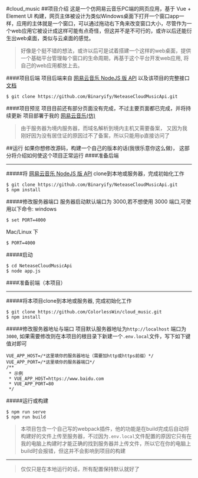 #cloud_music
##项目介绍
这是一个仿网易云音乐PC端的网页应用，基于 Vue + Element UI 构建，网页主体被设计为类似Windows桌面下打开一个窗口app一样，应用的主体就是一个窗口，可以通过拖动右下角来改变窗口大小，尽管作为一个web应用它被设计成这样可能有点奇怪，但这并不是不可行的，或许以后还能衍生出web桌面，类似与云桌面的感觉。
> 好像是个挺不错的想法，或许以后可是试着搭建一个这样的web桌面，提供一个基础平台管理每个窗口的生命周期，再基于这个平台开发web应用, 将自己的web应用都放上去。

####项目后端
项目后端来自 [网易云音乐 NodeJS 版 API](https://github.com/Binaryify/NeteaseCloudMusicApi) 以及该项目的完整接口[文档](https://binaryify.github.io/NeteaseCloudMusicApi/#/)
```
$ git clone https://github.com/Binaryify/NeteaseCloudMusicApi.git
```

####项目预览
项目目前还有部分页面没有完成，不过主要页面都已完成，并将持续更新
项目部署于我的 [网易云音乐(仿)](http://121.41.231.220/colorless/cloud_music)
> 由于服务器为境内服务器，而域名解析到境内主机又需要备案，
> 又因为我刚好因为没有居住证的原因过不了备案，所以只能用ip直接访问了

##运行
如果你想修改源码，构建一个自己的版本的话(我很乐意你这么做)， 这部分将介绍如何使这个项目正常运行
####准备后端
***
#####将 [网易云音乐 NodeJS 版 API](https://github.com/Binaryify/NeteaseCloudMusicApi) clone到本地或服务器，完成初始化工作
```
$ git clone https://github.com/Binaryify/NeteaseCloudMusicApi.git
$ npm install
```
#####修改服务器端口
服务器启动默认端口为 3000,若不想使用 3000 端口,可使用以下命令: windows

```
$ set PORT=4000
```
Mac/Linux 下

```
$ PORT=4000
```

#####启动
```
$ cd NeteaseCloudMusicApi
$ node app.js
```
####准备前端（本项目）
***
#####将本项目clone到本地或服务器, 完成初始化工作
```
$ git clone https://github.com/ColorlessWin/cloud_music.git
$ npm install
```
#####修改服务器地址与端口
项目默认服务器地址为`http://localhost` 端口为`3000`, 如果需要修改则在本项目的根目录下新建一个`.env.local`文件，写下如下键值对即可
```
VUE_APP_HOST=/*这里填你的服务器地址（需要加http或https前缀）*/
VUE_APP_PORT=/*这里填你的服务器端口*/
/**
 * 示例
 * VUE_APP_HOST=https://www.baidu.com
 * VUE_APP_PORT=80
 */
```
#####运行或构建
```
$ npm run serve
$ npm run build
```
> 本项目包含一个自己写的webpack插件，他的功能是在build完成后自动将构建好的文件上传至服务器，不过因为`.env.local`文件配置的原因它只有在我的电脑上构建时才能正确的找到服务器并上传文件，所以它在你的电脑上build时会报错，但这并不会影响到项目的构建 

***
> 仅仅只是在本地运行的话，所有配置保持默认就好了
